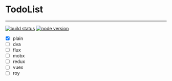 # TodoList

---

[![build status][travis-image]][travis-url]
[![node version][node-image]][node-url]

[travis-image]: https://img.shields.io/travis/zhuyali/dataflow-bootstrap.svg?style=flat-square
[travis-url]: https://travis-ci.org/zhuyali/dataflow-bootstrap
[node-image]: https://img.shields.io/badge/node.js-%3E=8-green.svg?style=flat-square
[node-url]: http://nodejs.org/download/

- [x] plain
- [ ] dva
- [ ] flux
- [ ] mobx
- [ ] redux
- [ ] vuex
- [ ] roy
